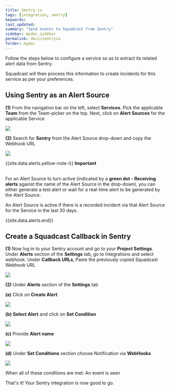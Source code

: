 ```yaml
---
title: Sentry.io
tags: [integration, sentry]
keywords: 
last_updated: 
summary: "Send events to Squadcast from Sentry"
sidebar: mydoc_sidebar
permalink: docs/sentryio
folder: mydoc
---
```


Follow the steps below to configure a service so as to extract its related alert data from Sentry.
 
Squadcast will then process this information to create incidents for this service as per your preferences.

## Using Sentry as an Alert Source

**(1)** From the navigation bar on the left, select **Services**. Pick the applicable **Team** from the Team-picker on the top. Next, click on **Alert Sources** for the applicable Service

![](../../.gitbook/assets/alert\_source\_1.png)

**(2)** Search for **Sentry** from the Alert Source drop-down and copy the Webhook URL

![](../../.gitbook/assets/sentry\_1.png)

{{site.data.alerts.yellow-note-i}}
<b>Important</b><br/><br/>
<p>For an Alert Source to turn active (indicated by a <b>green dot - Receiving alerts</b> against the name of the Alert Source in the drop-down), you can either generate a test alert or wait for a real-time alert to be generated by the Alert Source.</p>
<p>An Alert Source is active if there is a recorded incident via that Alert Source for the Service in the last 30 days.</p>
{{site.data.alerts.end}}

## Create a Squadcast Callback in Sentry

**(1)** Now log in to your Sentry account and go to your **Project Settings**. Under **Alerts** section of the **Settings** tab, go to Integrations and select webhook. Under **Callback URLs**, Paste the previously copied Squadcast Webhook URL

![](../../.gitbook/assets/sentry\_2.png)

**(2)** Under **Alerts** section of the **Settings** tab

**(a)** Click on **Create Alert**

![](../../.gitbook/assets/sentry\_3.png)

**(b)** **Select Alert** and click on **Set Condition**

![](../../.gitbook/assets/sentry\_4.png)

**(c)** Provide **Alert name**

![](../../.gitbook/assets/sentry\_5.png)

**(d)** Under **Set Conditions** section choose Notification via **WebHooks**

![](../../.gitbook/assets/sentry\_6.png)

When all of these conditions are met: An event is seen


That's it! Your Sentry integration is now good to go.